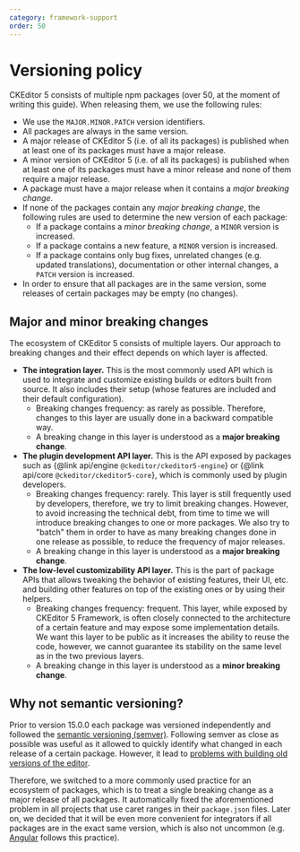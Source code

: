 ```yaml
---
category: framework-support
order: 50
---
```


# Versioning policy

CKEditor 5 consists of multiple npm packages (over 50, at the moment of writing this guide). When releasing them, we use the following rules:

* We use the `MAJOR.MINOR.PATCH` version identifiers.
* All packages are always in the same version.
* A major release of CKEditor 5 (i.e. of all its packages) is published when at least one of its packages must have a major release.
* A minor version of CKEditor 5 (i.e. of all its packages) is published when at least one of its packages must have a minor release and none of them require a major release.
* A package must have a major release when it contains a *major breaking change*.
* If none of the packages contain any *major breaking change*, the following rules are used to determine the new version of each package:
	* If a package contains a *minor breaking change*, a `MINOR` version is increased.
	* If a package contains a new feature, a `MINOR` version is increased.
	* If a package contains only bug fixes, unrelated changes (e.g. updated translations), documentation or other internal changes, a `PATCH` version is increased.
* In order to ensure that all packages are in the same version, some releases of certain packages may be empty (no changes).

## Major and minor breaking changes

The ecosystem of CKEditor 5 consists of multiple layers. Our approach to breaking changes and their effect depends on which layer is affected.

* **The integration layer.** This is the most commonly used API which is used to integrate and customize existing builds or editors built from source. It also includes their setup (whose features are included and their default configuration).
	* Breaking changes frequency: as rarely as possible. Therefore, changes to this layer are usually done in a backward compatible way.
	* A breaking change in this layer is understood as a **major breaking change**.
* **The plugin development API layer.** This is the API exposed by packages such as {@link api/engine `@ckeditor/ckeditor5-engine`} or {@link api/core `@ckeditor/ckeditor5-core`}, which is commonly used by plugin developers.
	* Breaking changes frequency: rarely. This layer is still frequently used by developers, therefore, we try to limit breaking changes. However, to avoid increasing the technical debt, from time to time we will introduce breaking changes to one or more packages. We also try to "batch" them in order to have as many breaking changes done in one release as possible, to reduce the frequency of major releases.
	* A breaking change in this layer is understood as a **major breaking change**.
* **The low-level customizability API layer.** This is the part of package APIs that allows tweaking the behavior of existing features, their UI, etc. and building other features on top of the existing ones or by using their helpers.
	* Breaking changes frequency: frequent. This layer, while exposed by CKEditor 5 Framework, is often closely connected to the architecture of a certain feature and may expose some implementation details. We want this layer to be public as it increases the ability to reuse the code, however, we cannot guarantee its stability on the same level as in the two previous layers.
	* A breaking change in this layer is understood as a **minor breaking change**.

## Why not semantic versioning?

Prior to version 15.0.0 each package was versioned independently and followed the [semantic versioning (semver)](https://semver.org/). Following semver as close as possible was useful as it allowed to quickly identify what changed in each release of a certain package. However, it lead to [problems with building old versions of the editor](https://github.com/ckeditor/ckeditor5/issues/1746).

Therefore, we switched to a more commonly used practice for an ecosystem of packages, which is to treat a single breaking change as a major release of all packages. It automatically fixed the aforementioned problem in all projects that use caret ranges in their `package.json` files. Later on, we decided that it will be even more convenient for integrators if all packages are in the exact same version, which is also not uncommon (e.g. [Angular](https://github.com/angular/angular) follows this practice).
